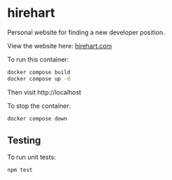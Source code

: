 # hirehart

Personal website for finding a new developer position.

View the website here: [hirehart.com](https://hirehart.com)

To run this container:

```zsh
docker compose build
docker compose up -d
```

Then visit http://localhost

To stop the container:

```zsh
docker compose down
```

## Testing

To run unit tests:

```zsh
npm test
```